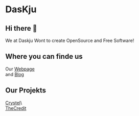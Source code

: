 # DasKju

## Hi there 👋
We at Daskju Wont to create OpenSource and Free Software!

## Where you can finde us
Our [Webpage](https://www.daskju.com)\
and [Blog](https://blog.daskju.com)

## Our Projekts
[Crystel](https://github.com/DasKju/Crystel)\  
[TheCredit](github.com/dasKju/The-Credit)
<!--

**Here are some ideas to get you started:**

🙋‍♀️ A short introduction - what is your organization all about?
🌈 Contribution guidelines - how can the community get involved?
👩‍💻 Useful resources - where can the community find your docs? Is there anything else the community should know?
🍿 Fun facts - what does your team eat for breakfast?
🧙 Remember, you can do mighty things with the power of [Markdown](https://docs.github.com/github/writing-on-github/getting-started-with-writing-and-formatting-on-github/basic-writing-and-formatting-syntax)
-->
